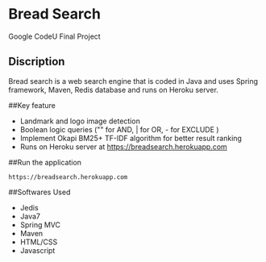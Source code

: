 # Bread Search

Google CodeU Final Project

## Discription
Bread search is a web search engine that is coded in Java and uses Spring framework, Maven, Redis database and runs on Heroku server.

##Key feature
- Landmark and logo image detection
- Boolean logic queries ("" for AND, | for OR, - for EXCLUDE )
- Implement Okapi BM25+ TF-IDF algorithm for better result ranking
- Runs on Heroku server at https://breadsearch.herokuapp.com 

##Run the application
```
https://breadsearch.herokuapp.com
```

##Softwares Used
- Jedis
- Java7
- Spring MVC
- Maven
- HTML/CSS
- Javascript
 
